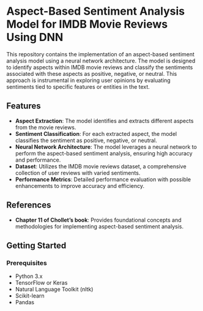 # Aspect-Based Sentiment Analysis Model for IMDB Movie Reviews Using DNN

This repository contains the implementation of an aspect-based sentiment analysis model using a neural network architecture. The model is designed to identify aspects within IMDB movie reviews and classify the sentiments associated with these aspects as positive, negative, or neutral. This approach is instrumental in exploring user opinions by evaluating sentiments tied to specific features or entities in the text.

## Features

- **Aspect Extraction**: The model identifies and extracts different aspects from the movie reviews.
- **Sentiment Classification**: For each extracted aspect, the model classifies the sentiment as positive, negative, or neutral.
- **Neural Network Architecture**: The model leverages a neural network to perform the aspect-based sentiment analysis, ensuring high accuracy and performance.
- **Dataset**: Utilizes the IMDB movie reviews dataset, a comprehensive collection of user reviews with varied sentiments.
- **Performance Metrics**: Detailed performance evaluation with possible enhancements to improve accuracy and efficiency.

## References

- **Chapter 11 of Chollet’s book**: Provides foundational concepts and methodologies for implementing aspect-based sentiment analysis.

## Getting Started

### Prerequisites

- Python 3.x
- TensorFlow or Keras
- Natural Language Toolkit (nltk)
- Scikit-learn
- Pandas
